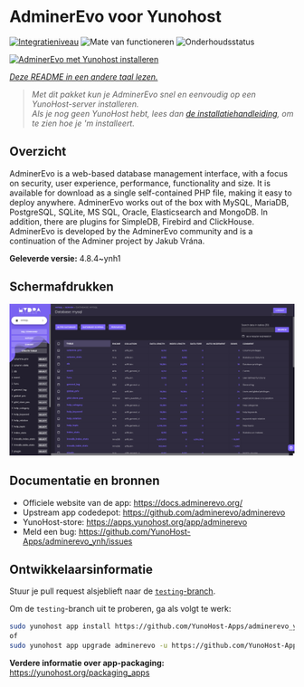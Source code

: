 <!--
NB: Deze README is automatisch gegenereerd door <https://github.com/YunoHost/apps/tree/master/tools/readme_generator>
Hij mag NIET handmatig aangepast worden.
-->

# AdminerEvo voor Yunohost

[![Integratieniveau](https://dash.yunohost.org/integration/adminerevo.svg)](https://ci-apps.yunohost.org/ci/apps/adminerevo/) ![Mate van functioneren](https://ci-apps.yunohost.org/ci/badges/adminerevo.status.svg) ![Onderhoudsstatus](https://ci-apps.yunohost.org/ci/badges/adminerevo.maintain.svg)

[![AdminerEvo met Yunohost installeren](https://install-app.yunohost.org/install-with-yunohost.svg)](https://install-app.yunohost.org/?app=adminerevo)

*[Deze README in een andere taal lezen.](./ALL_README.md)*

> *Met dit pakket kun je AdminerEvo snel en eenvoudig op een YunoHost-server installeren.*  
> *Als je nog geen YunoHost hebt, lees dan [de installatiehandleiding](https://yunohost.org/install), om te zien hoe je 'm installeert.*

## Overzicht

AdminerEvo is a web-based database management interface, with a focus on security, user experience, performance, functionality and size. It is available for download as a single self-contained PHP file, making it easy to deploy anywhere. AdminerEvo works out of the box with MySQL, MariaDB, PostgreSQL, SQLite, MS SQL, Oracle, Elasticsearch and MongoDB. In addition, there are plugins for SimpleDB, Firebird and ClickHouse. AdminerEvo is developed by the AdminerEvo community and is a continuation of the Adminer project by Jakub Vrána.

**Geleverde versie:** 4.8.4~ynh1

## Schermafdrukken

![Schermafdrukken van AdminerEvo](./doc/screenshots/screenshot.png)

## Documentatie en bronnen

- Officiele website van de app: <https://docs.adminerevo.org/>
- Upstream app codedepot: <https://github.com/adminerevo/adminerevo>
- YunoHost-store: <https://apps.yunohost.org/app/adminerevo>
- Meld een bug: <https://github.com/YunoHost-Apps/adminerevo_ynh/issues>

## Ontwikkelaarsinformatie

Stuur je pull request alsjeblieft naar de [`testing`-branch](https://github.com/YunoHost-Apps/adminerevo_ynh/tree/testing).

Om de `testing`-branch uit te proberen, ga als volgt te werk:

```bash
sudo yunohost app install https://github.com/YunoHost-Apps/adminerevo_ynh/tree/testing --debug
of
sudo yunohost app upgrade adminerevo -u https://github.com/YunoHost-Apps/adminerevo_ynh/tree/testing --debug
```

**Verdere informatie over app-packaging:** <https://yunohost.org/packaging_apps>
